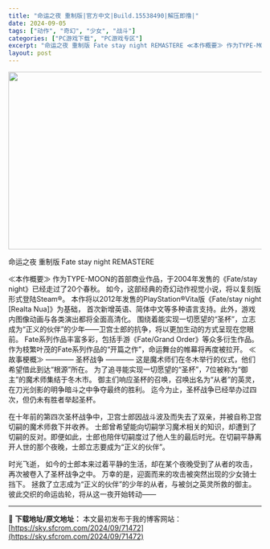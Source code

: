 ```yaml
---
title: "命运之夜 重制版|官方中文|Build.15538490|解压即撸|"
date: 2024-09-05
tags: ["动作", "奇幻", "少女", "战斗"]
categories: ["PC游戏下载", "PC游戏专区"]
excerpt: "命运之夜 重制版 Fate stay night REMASTERE ≪本作概要≫ 作为TYPE-MOON的首部商业作品，于2004年发售的《Fate/stay night》已经走过了20个春秋。 如今，这部经典的奇幻动作视觉小说，将以复刻版形式登陆Steam®。 本作将以2012年发售的PlayS&hellip;"
layout: post
---
```


<img class="aligncenter size-full wp-image-71462" src="https://sky.sfcrom.com/wp-content/uploads/2024/09/2024090513455879.webp" alt="" width="616" height="353" />

命运之夜 重制版 Fate stay night REMASTERE

≪本作概要≫
作为TYPE-MOON的首部商业作品，于2004年发售的《Fate/stay night》已经走过了20个春秋。
如今，这部经典的奇幻动作视觉小说，将以复刻版形式登陆Steam®。
本作将以2012年发售的PlayStation®Vita版《Fate/stay night [Realta Nua]》为基础，
首次新增英语、简体中文等多种语言支持。此外，游戏内图像动画与各类演出都将全面高清化。
围绕着能实现一切愿望的“圣杯”，立志成为“正义的伙伴”的少年——卫宫士郎的抗争，将以更加生动的方式呈现在您眼前。
Fate系列作品丰富多彩，包括手游《Fate/Grand Order》等众多衍生作品。作为枝繁叶茂的Fate系列作品的“开篇之作”，命运舞台的帷幕将再度被拉开。
≪故事梗概≫
———— 圣杯战争 ————
这是魔术师们在冬木举行的仪式，他们希望借此到达“根源”所在。
为了追寻能实现一切愿望的“圣杯”，7位被称为“御主”的魔术师集结于冬木市。
御主们响应圣杯的召唤，召唤出名为“从者”的英灵，在刀光剑影的明争暗斗之中争夺最终的胜利。
迄今为止，圣杯战争已经举办过四次，但仍未有胜者举起圣杯。

在十年前的第四次圣杯战争中，卫宫士郎因战斗波及而失去了双亲，并被自称卫宫切嗣的魔术师救下并收养。
士郎曾希望能向切嗣学习魔术相关的知识，却遭到了切嗣的反对。即便如此，士郎也陪伴切嗣度过了他人生的最后时光。在切嗣平静离开人世的那个夜晚，士郎立志要成为“正义的伙伴”。

时光飞逝，
如今的士郎本来过着平静的生活，却在某个夜晚受到了从者的攻击，再次被卷入了圣杯战争之中。
万幸的是，迎面而来的攻击被突然出现的少女骑士挡下。
拯救了立志成为“正义的伙伴”的少年的从者，与被剑之英灵所救的御主。
彼此交织的命运齿轮，将从这一夜开始转动——

---
📖 **下载地址/原文地址：** 本文最初发布于我的博客网站：[https://sky.sfcrom.com/2024/09/71472](https://sky.sfcrom.com/2024/09/71472)
